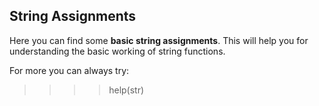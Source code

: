 ## String Assignments

Here you can find some **basic string assignments**. This will help you for understanding the basic working of string functions.


For more you can always try:
> >>>help(str)
